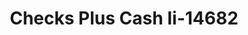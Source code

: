 ---
f_zip-code: 72315
f_state-code: AR
title: Checks Plus Cash Ii-14682
f_phone: 870-838-7811
f_city-only: Blytheville
f_address: 825 East Main Street Suite H Blytheville
f_location-unique-id: '14682'
slug: checks-plus-cash-ii-14682
updated-on: '2024-05-30T13:46:58.046Z'
created-on: '2024-05-30T13:36:59.803Z'
published-on: '2024-05-30T13:54:32.469Z'
f_city-state: cms/city/blytheville-ar.md
f_company: cms/company/checks-plus-cash-ii.md
f_state: cms/state/arkansas.md
layout: '[payday-loan].html'
tags: payday-loan
---